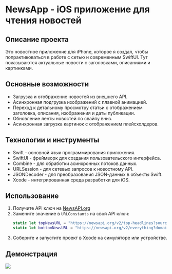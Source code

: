 # NewsApp - iOS приложение для чтения новостей

## Описание проекта
Это новостное приложение для iPhone, которое я создал, чтобы попрактиковаться в работе с сетью и современным SwiftUI. Тут показываются актуальные новости с заголовками, описаниями и картинками.
## Основные возможности
- Загрузка и отображение новостей из внешнего API.
- Асинхронная подгрузка изображений с плавной анимацией.
- Переход к детальному просмотру статьи с отображением заголовка, описания, изображения и даты публикации.
- Обновление ленты новостей по свайпу вниз.
- Асинхронная загрузка картинок с отображением плейсхолдеров.

## Технологии и инструменты
- Swift - основной язык программирования приложения.
- SwiftUI - фреймворк для создания пользовательского интерфейса.
- Combine - для обработки асинхронных потоков данных.
- URLSession - для сетевых запросов к новостному API.
- JSONDecoder - для преобразования JSON-данных в объекты Swift.
- Xcode - интегрированная среда разработки для iOS.

## Использование
1. Получите API ключ на [NewsAPI.org](https://newsapi.org/)
2. Замените значение в `URLConstants` на свой API ключ:
    ```swift
    static let topNewsURL = "https://newsapi.org/v2/top-headlines?sources=techcrunch&apiKey=ВАШ_API_КЛЮЧ"
    static let bottomNewsURL = "https://newsapi.org/v2/everything?domains=wsj.com&apiKey=ВАШ_API_КЛЮЧ"
    ```
3. Соберите и запустите проект в Xcode на симуляторе или устройстве.

## Демонстрация

![](Previews.gif)


